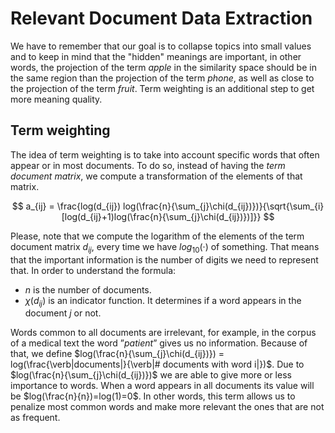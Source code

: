 # Relevant Document Data Extraction

We have to remember that our goal is to collapse topics into small values and to keep in mind that the "hidden" meanings are important, in other words, the projection of the term *apple* in the similarity space should be in the same region than the projection of the term *phone*, as well as close to the projection of the term *fruit*. Term weighting is an additional step to get more meaning quality.

## Term weighting

The idea of term weighting is to take into account specific words that often appear or in most documents. To do so, instead of having the *term document matrix*, we compute a transformation of the elements of that matrix.

$$ a_{ij} = \frac{log(d_{ij}) log(\frac{n}{\sum_{j}\chi(d_{ij})})}{\sqrt{\sum_{i}[log(d_{ij}+1)log(\frac{n}{\sum_{j}\chi(d_{ij})})]}} $$

Please, note that we compute the logarithm of the elements of the term document matrix $d_{ij}$, every time we have $log_{10}(·)$ of something. That means that the important information is the number of digits we need to represent that. In order to understand the formula:

* $n$ is the number of documents.
* $\chi(d_{ij})$ is an indicator function. It determines if a word appears in the document $j$ or not.

Words common to all documents are irrelevant, for example, in the corpus of a medical text the word ”*patient*” gives us no information. Because of that, we define $log(\frac{n}{\sum_{j}\chi(d_{ij})}) = log(\frac{\verb|documents|}{\verb|# documents with word i|})$. Due to $log(\frac{n}{\sum_{j}\chi(d_{ij})})$ we are able to give more or less importance to words. When a word appears in all documents its value will be $log(\frac{n}{n})=log(1)=0$. In other words, this term allows us to penalize most common words and make more relevant the ones that are not as frequent.